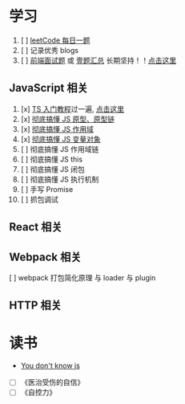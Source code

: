 <!--
 *
 * 　　┏┓　　　┏┓+ +
 * 　┏┛┻━━━┛┻┓ + +
 * 　┃　　　　　　　┃ 　
 * 　┃　　　━　　　┃ ++ + + +
 *  ████━████ ┃+
 * 　┃　　　　　　　┃ +
 * 　┃　　　┻　　　┃
 * 　┃　　　　　　　┃ + +
 * 　┗━┓　　　┏━┛
 * 　　　┃　　　┃　　　　　　　　　　　
 * 　　　┃　　　┃ + + + +
 * 　　　┃　　　┃
 * 　　　┃　　　┃ +  神兽保佑
 * 　　　┃　　　┃    代码无bug　　
 * 　　　┃　　　┃　　+　　　　　　　　　
 * 　　　┃　 　　┗━━━┓ + +
 * 　　　┃ 　　　　　　　┣┓
 * 　　　┃ 　　　　　　　┏┛
 * 　　　┗┓┓┏━┳┓┏┛ + + + +
 * 　　　　┃┫┫　┃┫┫
 * 　　　　┗┻┛　┗┻┛+ + + +
 *
 -->

# 学习

1. [ ] [leetCode 每日一题](https://github.com/dishui1238/Notes/tree/master/LeetCode)
2. [ ] 记录优秀 blogs
3. [ ] [前端面试题](https://segmentfault.com/a/1190000021966814) 或 [壹题汇总](http://www.muyiy.cn/question) 长期坚持！！[点击这里](https://github.com/dishui1238/Interview-Questions)

## JavaScript 相关

1. [x] [TS 入门教程](https://ts.xcatliu.com/)过一遍, [点击这里](https://github.com/dishui1238/Notes/tree/master/TS)
2. [x] [彻底搞懂 JS 原型、原型链](https://github.com/dishui1238/Notes/blob/master/JS/%E5%8E%9F%E5%9E%8B%E3%80%81%E5%8E%9F%E5%9E%8B%E9%93%BE.md)
3. [x] [彻底搞懂 JS 作用域](https://github.com/dishui1238/Notes/blob/master/JS/%E4%BD%9C%E7%94%A8%E5%9F%9F.md)
4. [x] [彻底搞懂 JS 变量对象](https://github.com/dishui1238/Notes/blob/master/JS/03%E5%8F%98%E9%87%8F%E5%AF%B9%E8%B1%A1.md)
5. [ ] 彻底搞懂 JS 作用域链
6. [ ] 彻底搞懂 JS this
7. [ ] 彻底搞懂 JS 闭包
8. [ ] 彻底搞懂 JS 执行机制
9. [ ] 手写 Promise
10. [ ] 抓包调试

## React 相关

## Webpack 相关

[ ] webpack 打包简化原理 与 loader 与 plugin

## HTTP 相关

# 读书

- [You don't know js](https://github.com/dishui1238/Notes/tree/master/readBooks)
- [ ] 《医治受伤的自信》
- [ ] 《自控力》
